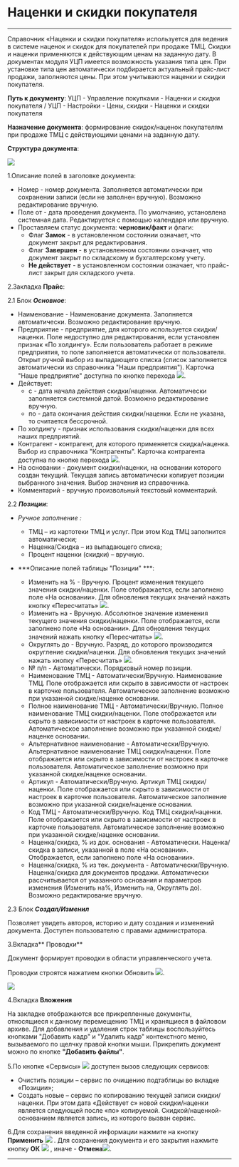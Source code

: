 ﻿# Наценки и скидки покупателя
_ _ _ _

Справочник «Наценки и скидки покупателя» используется для ведения в системе наценок и скидок для покупателей при продаже ТМЦ. Скидки и наценки применяются к действующим ценам на заданную дату.
В документах модуля УЦП имеется возможность указания типа цен. При установке типа цен автоматически подбирается актуальный прайс-лист продажи, заполняются цены. При этом учитываются наценки и скидки покупателя.

**Путь к документу**: УЦП - Управление покупками - Наценки и скидки покупателя / УЦП - Настройки - Цены, скидки - Наценки и скидки покупателя

**Назначение документа**: формирование скидок/наценок покупателям при продаже ТМЦ с действующими ценами на заданную дату.

**Структура документа**:

![](topic:.УЦП.AddFiles.Screenshot_2545.jpg)


1.Описание полей в заголовке документа:

* Номер - номер документа. Заполняется автоматически при сохранении записи (если не заполнен вручную). Возможно редактирование вручную.
* Поле от - дата проведения документа. По умолчанию, установлена системная дата. Редактируется с помощью календаря или вручную.
* Проставляем статус документа: **черновик/факт** и флаги:
    * Флаг **Замок** - в установленном состоянии означает, что документ закрыт для редактирования. 
    * Флаг **Завершен** - в установленном состоянии означает, что документ закрыт по складскому и бухгалтерскому учету.
    * **Не действует** - в установленном состоянии означает, что прайс-лист закрыт для складского учета.



2.Закладка **Прайс**:

2.1 Блок ***Основное***:

* Наименование - Наименование документа. Заполняется автоматически. Возможно редактирование вручную.
* Предприятие - предприятие, для которого используется скидки/наценки. Поле недоступно для редактирования, если установлен признак «По холдингу». Если пользователь работает в режиме предприятия, то поле заполняется автоматически от пользователя. Открыт ручной выбор из выпадающего списка (список заполняется автоматически из справочника "Наши предприятия"). Карточка "Наше предприятие" доступна по кнопке перехода ![](topic:SCM.AddFiles.Buttons.Btn_go.png).
* Действует:
    * с - дата начала действия скидки/наценки. Автоматически заполняется системной датой. Возможно редактирование вручную.
    * по - дата окончания действия скидки/наценки. Если не указана, то считается бессрочной.
* По холдингу - признак использования скидки/наценки для всех наших предприятий.
* Контрагент - контрагент, для которого применяется скидка/наценка. Выбор из справочника "Контрагенты". Карточка контрагента доступна по кнопке перехода ![](topic:.УЦП.AddFiles.Btn_go.png).
* На основании - документ скидки/наценки, на основании которого создан текущий. Текущая запись автоматически копирует позиции выбранного значения. Выбор значения из справочника.
* Комментарий - вручную произвольный текстовый комментарий.


2.2 ***Позиции***:


 * *Ручное заполнение :*


   * ТМЦ – из картотеки ТМЦ и услуг. При этом Код ТМЦ заполнится автоматически;
   * Наценка/Скидка – из выпадающего списка;
   * Процент наценки (скидки) – вручную.



* ***Описание полей таблицы "Позиции" ***:

   * Изменить на % - Вручную. Процент изменения текущего значения скидки/наценки. Поле отображается, если заполнено поле «На основании». Для обновления текущих значений нажать кнопку «Пересчитать» ![](topic:.УЦП.AddFiles.Btn_Refresh.png).
   * Изменить на - Вручную.  Абсолютное значение изменения текущего значения скидки/наценки. Поле отображается, если заполнено поле «На основании». Для обновления текущих значений нажать кнопку «Пересчитать» ![](topic:.УЦП.AddFiles.Btn_Refresh.png).
   * Округлять до - Вручную.  Разряд, до которого производится округление скидки/наценки. Для обновления текущих значений нажать кнопку «Пересчитать» ![](topic:.УЦП.AddFiles.Btn_Refresh.png).
   * № п/п -  Автоматически. Порядковый номер позиции.
   * Наименование ТМЦ - Автоматически/Вручную.   Наименование ТМЦ. Поле отображается или скрыто в зависимости от настроек в карточке пользователя. Автоматическое заполнение возможно при указанной скидке/наценке основании.
   * Полное наименование ТМЦ -  Автоматически/Вручную. Полное наименование ТМЦ скидки/наценки. Поле отображается или скрыто в зависимости от настроек в карточке пользователя. Автоматическое заполнение возможно при указанной скидке/наценке основании.
   * Альтернативное наименование - Автоматически/Вручную. Альтернативное наименование ТМЦ скидки/наценки. Поле отображается или скрыто в зависимости от настроек в карточке пользователя. Автоматическое заполнение возможно при указанной скидке/наценке основании.
   * Артикул - Автоматически/Вручную. Артикул ТМЦ скидки/наценки. Поле отображается или скрыто в зависимости от настроек в карточке пользователя. Автоматическое заполнение возможно при указанной скидке/наценке основании.
   * Код ТМЦ - Автоматически/Вручную. Код ТМЦ скидки/наценки. Поле отображается или скрыто в зависимости от настроек в карточке пользователя. Автоматическое заполнение возможно при указанной скидке/наценке основании.
   * Наценка/скидка, % из док. основания - Автоматически. Наценка/скидка в записи, указанной в поле «На основании». Отображается, если заполнено поле «На основании».
   * Наценка/скидка, % из тек. документа - Автоматически/Вручную. Наценка/скидка для документов продажи. Автоматически рассчитывается от указанного основания и параметров изменения (Изменить на%, Изменить на, Округлять до). Возможно редактирование вручную.



2.3 Блок ***Создал/Изменил***

Позволяет увидеть авторов, историю и дату создания и изменений документа. Доступен пользователю с правами администратора.


3.Вкладка** Проводки**

Документ формирует проводки в области управленческого учета.

Проводки строятся нажатием кнопки Обновить ![](topic:.УЦП.AddFiles.Btn_Refresh.png).

![](topic:.УЦП.AddFiles.Screenshot_2546.jpg)

4.Вкладка **Вложения**

На закладке отображаются все прикрепленные документы, относящиеся к данному перемещению ТМЦ и хранящиеся в файловом архиве. Для добавления и удаления строк таблицы воспользуйтесь кнопками "Добавить кадр" и "Удалить кадр" контекстного меню, вызываемого по щелчку правой кнопки мыши. Прикрепить документ можно по кнопке **"Добавить файлы"**.


5.По кнопке «Сервисы»  ![](topic:.УЦП.AddFiles.Btn_Services.png) доступен вызов следующих сервисов:

* Очистить позиции – сервис по очищению подтаблицы во вкладке «Позиции»;
* Создать новые – сервис по копированию текущей записи скидки/наценки. При этом дата «Действует с» новой скидки/наценки является следующей после «по» копируемой. Скидкой/наценкой-основанием является запись, из которого вызван сервис.



6.Для сохранения введенной информации нажмите на кнопку **Применить** ![](topic:SCM.AddFiles.Btn_OK.png) .
Для сохранения документа и его закрытия нажмите кнопку **ОК**
 ![](topic:SCM.AddFiles.Btn_Post.png) , иначе  -  **Отмена**![](topic:SCM.AddFiles.BtnCloseCancel.png).

-------



